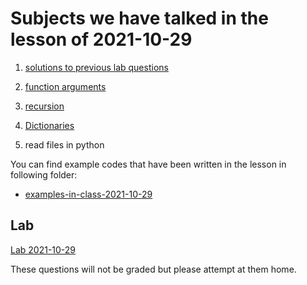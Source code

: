 # Subjects we have talked in the lesson of 2021-10-29

1. [solutions to previous lab questions](lab-solutions-2021-10-15)

2. [function arguments](../course-content/function-arguments.md)

3. [recursion](../course-content/recursion.md)

4. [Dictionaries](course-content/python-dictionary.md)

5. read files in python




You can find example codes that have been written in the lesson in following folder:
 - [examples-in-class-2021-10-29](examples-in-class-2021-10-29)


## Lab

[Lab 2021-10-29](Labs/Lab-2021-10-29.md)

These questions will not be graded but please attempt at them home.
